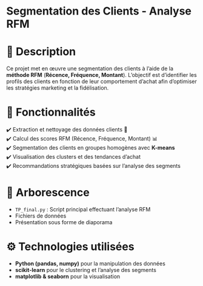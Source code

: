 # Segmentation des Clients - Analyse RFM

# 📌 Description  
Ce projet met en œuvre une segmentation des clients à l’aide de la **méthode RFM** (**Récence, Fréquence, Montant**). 
L’objectif est d’identifier les profils des clients en fonction de leur comportement d’achat afin d’optimiser les stratégies marketing et la fidélisation.  

# 🚀 Fonctionnalités  
✔️ Extraction et nettoyage des données clients 🧹  
✔️ Calcul des scores RFM (Récence, Fréquence, Montant) 📊  
✔️ Segmentation des clients en groupes homogènes avec **K-means**  
✔️ Visualisation des clusters et des tendances d’achat  
✔️ Recommandations stratégiques basées sur l’analyse des segments  

# 📂 Arborescence  
- `TP_final.py` : Script principal effectuant l’analyse RFM
- Fichiers de données
- Présentation sous forme de diaporama

# ⚙️ Technologies utilisées  
- **Python (pandas, numpy)** pour la manipulation des données  
- **scikit-learn** pour le clustering et l’analyse des segments  
- **matplotlib & seaborn** pour la visualisation  
